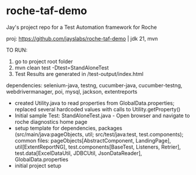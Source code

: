 # roche-taf-demo
Jay's project repo for a Test Automation framework for Roche

proj: https://github.com/jayslabs/roche-taf-demo | jdk 21, mvn

TO RUN: 
1. go to project root folder
2. mvn clean test -Dtest=StandAloneTest
3. Test Results are generated in <project root>/test-output/index.html

dependencies: selenium-java, testng, cucumber-java, cucumber-testng, webdrivermanager, poi, mysql, jackson, extentreports

- created Utility.java to read properties from GlobalData.properties; replaced several hardcoded values with calls to Utility.getProperty()
- Initial sample Test: StandAloneTest.java - Open browser and navigate to roche diagnostics home page
- setup template for dependencies, 
    packages (src/main/java:pageObjects, util; src/test/java:test, test.components); common files: pageObjects[AbstractComponent, LandingPage], util[ExtentReportNG], test.components[BaseTest, Listeners, Retrier], test.data[ExcelDataUtil, JDBCUtil, JsonDataReader], GlobalData.properties
- initial project setup
